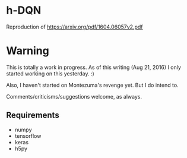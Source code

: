 # h-DQN
Reproduction of https://arxiv.org/pdf/1604.06057v2.pdf

# Warning

This is totally a work in progress. As of this writing (Aug 21, 2016) I only started working on this yesterday. :)

Also, I haven't started on Montezuma's revenge yet. But I do intend to.

Comments/criticisms/suggestions welcome, as always.

## Requirements

- numpy
- tensorflow
- keras
- h5py
